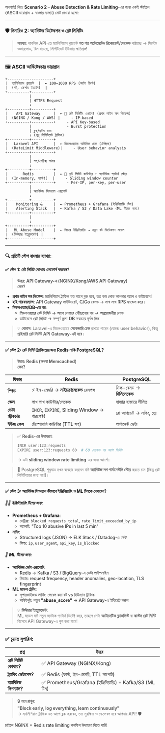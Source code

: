 অবশ্যই! নিচে **Scenario 2 – Abuse Detection & Rate Limiting**-এর জন্য একই স্টাইলে (ASCII ডায়াগ্রাম + বাংলায় ব্যাখ্যা) নোট দেওয়া হলো:

---

### 🛡️ সিনারিও 2: অ্যাবিউজ ডিটেকশন ও রেট লিমিটিং  
> **সমস্যা**: পাবলিক API-তে ম্যালিশিয়াস ক্লায়েন্ট **শত শত অটোমেটেড রিকোয়েস্ট/সেকেন্ড** পাঠাচ্ছে → সিস্টেম ওভারলোড, বিল বাড়ছে, লিগিটিমেট ইউজার ক্ষতিগ্রস্ত!

---

### 🖼️ ASCII আর্কিটেকচার ডায়াগ্রাম

```
+---------------------+
|  ম্যালিশিয়াস ক্লায়েন্ট  |  ← 100–1000 RPS (অটো স্ক্রিপ্ট)
|  (বট, স্ক্রেপার ইত্যাদি)  |
+----------+----------+
           |
           | HTTPS Request
           ↓
+----------+----------+
|    API Gateway      |  ← 🚨 রেট লিমিটিং এখানে! (প্রথম লাইন অব ডিফেন্স)
|  (NGINX / Kong / AWS) |     - IP-based
+----------+----------+     - API Key-based
           |                - Burst protection
           | ব্লক/থ্রটল করে
           ↓ (শুধু লিগিটিমেট ট্রাফিক)
+----------+----------+
|   Laravel API       |  ← মিডলওয়্যারে অতিরিক্ত চেক (ঐচ্ছিক)
|  (RateLimit Middleware)|     - User behavior analysis
+----------+----------+
           |
           | লগ/মেট্রিক্স পাঠায়
           ↓
+----------+----------+
|       Redis         |  ← 🚀 রেট লিমিট কাউন্টার + অ্যাবিউজ প্যাটার্ন স্টোর
|  (In-memory, ফাস্ট!)  |     - Sliding window counter
+----------+----------+     - Per-IP, per-key, per-user
           |
           | অ্যাবিউজ সিগন্যাল এক্সপোর্ট
           ↓
+----------+----------+
|    Monitoring &     |  ← Prometheus + Grafana (ইঞ্জিনিয়ারিং টিম)
|    Alerting Stack   |  ← Kafka / S3 / Data Lake (ML টিমের জন্য)
+----------+----------+
           |
           ↓
+----------+----------+
|   ML Abuse Model    |  ← ফিচার ইঞ্জিনিয়ারিং → নতুন বট ডিটেকশন মডেল
|  (ফিউচার ইম্প্রুভমেন্ট) |
+---------------------+
```

---

### 🔍 প্রতিটি স্টেপ বাংলায় ব্যাখ্যা:

#### ✅ **স্টেপ 1: রেট লিমিট কোথায় এনফোর্স করবেন?**

> **উত্তর: API Gateway-এ (NGINX/Kong/AWS API Gateway)**  
> **কেন?**
- **প্রথম লাইন অব ডিফেন্স**: ম্যালিশিয়াস ট্রাফিক যত আগে ব্লক হবে, তত কম লোড আপনার অ্যাপ ও ডাটাবেসে!
- **হাই পারফরম্যান্স**: API Gateway লাইটওয়েট, C/Go বেসড → লাখ লাখ RPS হ্যান্ডেল করে।
- **মিডলওয়্যার/DB-তে নয়**:  
  - মিডলওয়্যারে রেট লিমিট → অ্যাপ লেয়ারে পৌঁছানোর পর → অপ্রয়োজনীয় লোড  
  - ডাটাবেসে রেট লিমিট → সম্পূর্ণ ভুল! DB সবচেয়ে দুর্বল লিঙ্ক

> 💡 **বোনাস**: Laravel-এ মিডলওয়্যারে **সেকেন্ডারি চেক** রাখতে পারেন (যেমন: user behavior), কিন্তু **প্রাইমারি রেট লিমিট API Gateway-এই হবে**।

---

#### ✅ **স্টেপ 2: রেট লিমিট ট্র্যাকিংয়ের জন্য Redis নাকি PostgreSQL?**

> **উত্তর: Redis (অথবা Memcached)**  
> **কেন?**

| ফিচার | Redis | PostgreSQL |
|-------|-------|------------|
| **স্পিড** | ⚡ ইন-মেমরি → **মাইক্রোসেকেন্ড** রেসপন্স | ডিস্ক-বেসড → **মিলিসেকেন্ড** |
| **স্কেল** | লাখ লাখ কাউন্টার/সেকেন্ড | হাজার হাজারে সীমিত |
| **ডেটা স্ট্রাকচার** | `INCR`, `EXPIRE`, Sliding Window → পারফেক্ট! | রো আপডেট → লকিং, স্লো |
| **ইউজ কেস** | টেম্পোরারি কাউন্টার (TTL সহ) | পার্মানেন্ট ডেটা |

> ✅ **Redis-এর উদাহরণ**:  
> ```bash
> INCR user:123:requests
> EXPIRE user:123:requests 60  # 60 সেকেন্ড পর অটো ডিলিট
> ```
> → এটা **sliding window rate limiting**-এর জন্য আদর্শ।

> 🚫 PostgreSQL শুধুমাত্র তখন ব্যবহার করবেন যদি **অ্যাবিউজ লগ পার্মানেন্টলি স্টোর** করতে চান (কিন্তু রেট লিমিটিংয়ের জন্য নয়!)।

---

#### ✅ **স্টেপ 3: অ্যাবিউজ সিগন্যাল কীভাবে ইঞ্জিনিয়ারিং ও ML টিমকে দেখাবেন?**

##### 👨‍💻 **ইঞ্জিনিয়ারিং টিমের জন্য**:
- **Prometheus + Grafana**:  
  - মেট্রিক্স: `blocked_requests_total`, `rate_limit_exceeded_by_ip`  
  - অ্যালার্ট: "Top 10 abusive IPs in last 5 min"
- **লগিং**:  
  - Structured logs (JSON) → ELK Stack / Datadog-এ সেন্ট  
  - ফিল্ড: `ip`, `user_agent`, `api_key`, `is_blocked`

##### 🤖 **ML টিমের জন্য**:
- **অ্যাবিউজ ডেটা এক্সপোর্ট**:  
  - Redis → Kafka / S3 / BigQuery-এ ডেটা পাইপলাইন  
  - ফিচার: request frequency, header anomalies, geo-location, TLS fingerprint
- **ML মডেল ট্রেনিং**:  
  - সুপারভাইজড লার্নিং: লেবেল করা বট vs হিউম্যান ট্রাফিক  
  - আউটপুট: নতুন **"abuse_score"** → API Gateway-এ ইন্টিগ্রেট করুন

> 💡 **ফিউচার ইম্প্রুভমেন্ট**:  
> ML মডেল যদি নতুন অ্যাটাক প্যাটার্ন ডিটেক্ট করে, তাহলে সেটা **অটোমেটিক ব্ল্যাকলিস্ট** বা **কাস্টম রেট লিমিট** হিসেবে API Gateway-এ পুশ করা যাবে!

---

### ✅ চূড়ান্ত সুপারিশ:

| প্রশ্ন | উত্তর |
|--------|--------|
| **রেট লিমিট কোথায়?** | ✅ API Gateway (NGINX/Kong) |
| **ট্র্যাকিং ডেটাবেস?** | ✅ Redis (ফাস্ট, ইন-মেমরি, TTL সাপোর্ট) |
| **অ্যাবিউজ সিগন্যাল?** | ✅ Prometheus/Grafana (ইঞ্জিনিয়ারিং) + Kafka/S3 (ML টিম) |

> 🔒 **মনে রাখুন**:  
> **"Block early, log everything, learn continuously"**  
> → ম্যালিশিয়াস ট্রাফিক যত আগে ব্লক করবেন, তত সুরক্ষিত ও স্কেলেবল হবে আপনার API! 🛡️

চাইলে NGINX + Redis rate limiting কনফিগ উদাহরণ দিতে পারি!
